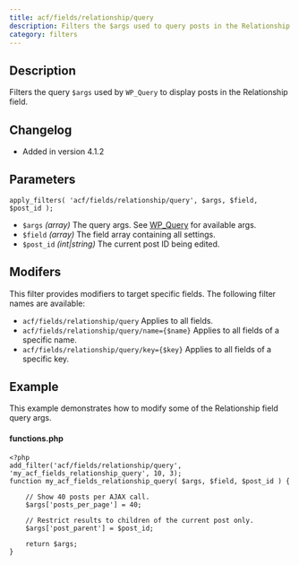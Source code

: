 ```yaml
---
title: acf/fields/relationship/query
description: Filters the $args used to query posts in the Relationship field.
category: filters
---
```


## Description
Filters the query `$args` used by `WP_Query` to display posts in the Relationship field.

## Changelog
- Added in version 4.1.2

## Parameters
```
apply_filters( 'acf/fields/relationship/query', $args, $field, $post_id );
```
- `$args`		*(array)*		The query args. See [WP_Query](https://developer.wordpress.org/reference/classes/wp_query/) for available args.
- `$field`		*(array)*		The field array containing all settings.
- `$post_id`	*(int|string)*	The current post ID being edited.

## Modifers
This filter provides modifiers to target specific fields. The following filter names are available:
- `acf/fields/relationship/query` 				Applies to all fields.
- `acf/fields/relationship/query/name={$name}` 	Applies to all fields of a specific name.
- `acf/fields/relationship/query/key={$key}` 	Applies to all fields of a specific key.

## Example
This example demonstrates how to modify some of the Relationship field query args.

#### functions.php
```
<?php
add_filter('acf/fields/relationship/query', 'my_acf_fields_relationship_query', 10, 3);
function my_acf_fields_relationship_query( $args, $field, $post_id ) {
	
	// Show 40 posts per AJAX call.
	$args['posts_per_page'] = 40;
	
	// Restrict results to children of the current post only.
	$args['post_parent'] = $post_id;
	
	return $args;
}
```
